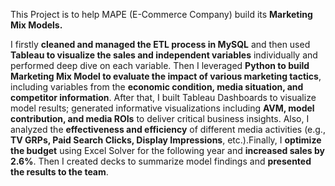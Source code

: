 This Project is to help MAPE (E-Commerce Company) build its **Marketing Mix Models.** 

I firstly **cleaned and managed the ETL process in MySQL** and then used **Tableau to visualize the sales and independent variables** individually and performed deep dive on each variable. Then I leveraged **Python to build Marketing Mix Model to evaluate the impact of various marketing tactics**, including variables from the **economic condition, media situation, and competitor information**. After that, I built Tableau Dashboards to visualize model results; generated informative visualizations including **AVM, model contribution, and media ROIs** to deliver critical business insights. Also, I analyzed the **effectiveness and efficiency** of different media activities (e.g., **TV GRPs, Paid Search Clicks, Display Impressions**, etc.).Finally, I **optimize the budget** using Excel Solver for the following year and **increased sales by 2.6%**. Then I created decks to summarize model findings and **presented the results to the team**.
